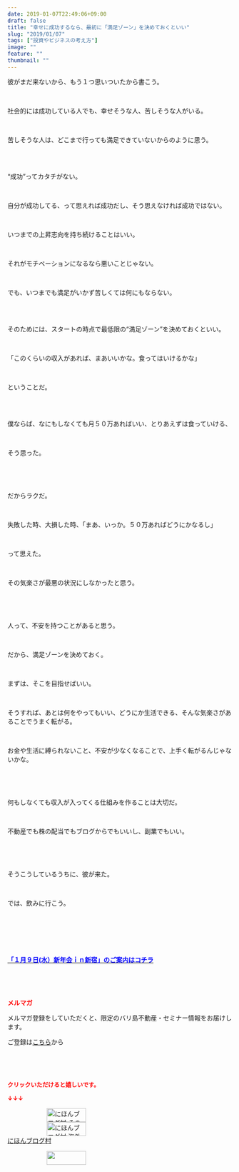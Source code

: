 ```yaml
---
date: 2019-01-07T22:49:06+09:00
draft: false
title: "幸せに成功するなら、最初に「満足ゾーン」を決めておくといい"
slug: "2019/01/07"
tags: ["投資やビジネスの考え方"]
image: ""
feature: ""
thumbnail: ""
---
```

<p>彼がまだ来ないから、もう１つ思いついたから書こう。</p><p> </p><p>社会的には成功している人でも、幸せそうな人、苦しそうな人がいる。</p><p> </p><p>苦しそうな人は、どこまで行っても満足できていないからのように思う。</p><p> </p><p><br/>“成功”ってカタチがない。</p><p> </p><p>自分が成功してる、って思えれば成功だし、そう思えなければ成功ではない。</p><p> </p><p>いつまでの上昇志向を持ち続けることはいい。</p><p> </p><p>それがモチベーションになるなら悪いことじゃない。</p><p> </p><p>でも、いつまでも満足がいかず苦しくては何にもならない。</p><p> </p><p><br/>そのためには、スタートの時点で最低限の“満足ゾーン”を決めておくといい。</p><p> </p><p>「このくらいの収入があれば、まあいいかな。食ってはいけるかな」</p><p> </p><p>ということだ。</p><p> </p><p><br/>僕ならば、なにもしなくても月５０万あればいい、とりあえずは食っていける、</p><p> </p><p>そう思った。</p><p> </p><p> </p><p>だからラクだ。</p><p> </p><p>失敗した時、大損した時、「まあ、いっか。５０万あればどうにかなるし」</p><p> </p><p>って思えた。</p><p> </p><p>その気楽さが最悪の状況にしなかったと思う。</p><p> </p><p> </p><p>人って、不安を持つことがあると思う。</p><p> </p><p>だから、満足ゾーンを決めておく。</p><p> </p><p>まずは、そこを目指せばいい。</p><p> </p><p>そうすれば、あとは何をやってもいい、どうにか生活できる、そんな気楽さがあることでうまく転がる。</p><p> </p><p>お金や生活に縛られないこと、不安が少なくなることで、上手く転がるんじゃないかな。</p><p> </p><p> </p><p>何もしなくても収入が入ってくる仕組みを作ることは大切だ。</p><p> </p><p>不動産でも株の配当でもブログからでもいいし、副業でもいい。</p><p> </p><p> </p><p>そうこうしているうちに、彼が来た。</p><p> </p><p>では、飲みに行こう。</p><p> </p><p> </p><p> </p><p><span style="font-weight: bold;"><span style="font-size: 1em;"><a href="entry-12430634444.html" target="_blank"><span style="color: rgb(0, 0, 255);">「１月９日(水）新年会ｉｎ新宿」のご案内はコチラ</span></a></span></span></p><p> </p><p> </p><p><span style="font-weight: bold;"><span style="color: rgb(255, 0, 0);">メルマガ</span></span></p><p>メルマガ登録をしていただくと、限定のバリ島不動産・セミナー情報をお届けします。</p><p>ご登録は<a href="f9eeVI" target="_blank">こちら</a>から</p><p style="text-align: center;"> </p><p style="text-align: center;"> </p><p><font color="#ff0000" size="2"><strong>クリックいただけると嬉しいです。</strong></font></p><p><font color="#ff0000" size="2"><strong>↓↓↓</strong></font></p><p><a href="ranking.html?p_cid=01260127" id="&amp;blogmura_banner" target="_blank"><img alt="にほんブログ村 その他生活ブログ 不動産投資へ" border="0" height="31" src="data:image/svg+xml;charset=utf-8,%3Csvg%20xmlns%3D%22http%3A%2F%2Fwww.w3.org%2F2000%2Fsvg%22%20title%3D%22Placeholder%20for%20Images%22%20role%3D%22presentation%22%20viewBox%3D%220%200%2088%2031%22%20%2F%3E" width="88" data-src="https://img-proxy.blog-video.jp/images?url=http%3A%2F%2Flife.blogmura.com%2Fhudousantoushi%2Fimg%2Fhudousantoushi88_31.gif" style="aspect-ratio: auto 88 / 31;"/><noscript><img alt="にほんブログ村 その他生活ブログ 不動産投資へ" border="0" height="31" src="https://img-proxy.blog-video.jp/images?url=http%3A%2F%2Flife.blogmura.com%2Fhudousantoushi%2Fimg%2Fhudousantoushi88_31.gif" width="88"></noscript></a><br/><a href="ranking.html?p_cid=01260127" target="_blank"><img alt="にほんブログ村 海外生活ブログ バリ島情報へ" border="0" height="31" src="data:image/svg+xml;charset=utf-8,%3Csvg%20xmlns%3D%22http%3A%2F%2Fwww.w3.org%2F2000%2Fsvg%22%20title%3D%22Placeholder%20for%20Images%22%20role%3D%22presentation%22%20viewBox%3D%220%200%2088%2031%22%20%2F%3E" width="88" data-src="https://img-proxy.blog-video.jp/images?url=http%3A%2F%2Foverseas.blogmura.com%2Fbali%2Fimg%2Fbali88_31.gif" style="aspect-ratio: auto 88 / 31;"/><noscript><img alt="にほんブログ村 海外生活ブログ バリ島情報へ" border="0" height="31" src="https://img-proxy.blog-video.jp/images?url=http%3A%2F%2Foverseas.blogmura.com%2Fbali%2Fimg%2Fbali88_31.gif" width="88"></noscript></a><br/><a href="ranking.html?p_cid=01260127" target="_blank">にほんブログ村</a></p><p><a href="link.php?1804582" title="人気ブログランキングへ"><img border="0" height="31" src="data:image/svg+xml;charset=utf-8,%3Csvg%20xmlns%3D%22http%3A%2F%2Fwww.w3.org%2F2000%2Fsvg%22%20title%3D%22Placeholder%20for%20Images%22%20role%3D%22presentation%22%20viewBox%3D%220%200%2088%2031%22%20%2F%3E" width="88" data-src="https://blog.with2.net/img/banner/banner_22.gif" style="aspect-ratio: auto 88 / 31;"/><noscript><img border="0" height="31" src="https://blog.with2.net/img/banner/banner_22.gif" width="88"></noscript></a></p><p> </p>

